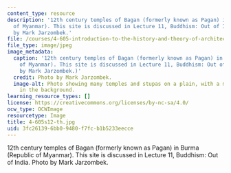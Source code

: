 ```yaml
---
content_type: resource
description: '12th century temples of Bagan (formerly known as Pagan) in Burma (Republic
  of Myanmar). This site is discussed in Lecture 11, Buddhism: Out of India. Photo
  by Mark Jarzombek.'
file: /courses/4-605-introduction-to-the-history-and-theory-of-architecture-spring-2012/3fc261396bb09480f7fcb1b5233eecce_4-605s12-th.jpg
file_type: image/jpeg
image_metadata:
  caption: '12th century temples of Bagan (formerly known as Pagan) in Burma (Republic
    of Myanmar). This site is discussed in Lecture 11, Buddhism: Out of India. (Photo
    by Mark Jarzombek.)'
  credit: Photo by Mark Jarzombek.
  image-alt: Photo showing many temples and stupas on a plain, with a mountain range
    in the background.
learning_resource_types: []
license: https://creativecommons.org/licenses/by-nc-sa/4.0/
ocw_type: OCWImage
resourcetype: Image
title: 4-605s12-th.jpg
uid: 3fc26139-6bb0-9480-f7fc-b1b5233eecce
---
```

12th century temples of Bagan (formerly known as Pagan) in Burma (Republic of Myanmar). This site is discussed in Lecture 11, Buddhism: Out of India. Photo by Mark Jarzombek.